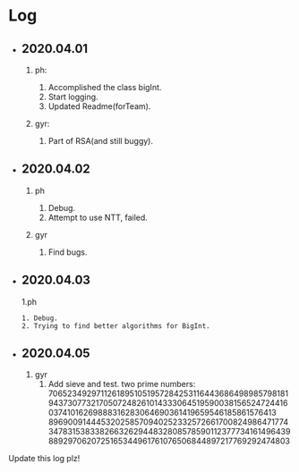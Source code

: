 # Log

- ## 2020.04.01

  1. ph:

     1. Accomplished the class bigInt.
     2. Start logging.
     3. Updated Readme(forTeam).

  2. gyr:

     1. Part of RSA(and still buggy).

- ## 2020.04.02

  1. ph

     1. Debug.
     2. Attempt to use NTT, failed.

  2. gyr

     1. Find bugs.

- ## 2020.04.03

  1.ph

      1. Debug.
      2. Trying to find better algorithms for BigInt.

- ## 2020.04.05
  1.  gyr
      1. Add sieve and test.
         two prime numbers: 70652349297112618951051957284253116443686498985798181943730773217050724826101433306451959003815652472441603741016269888316283064690361419659546185861576413
         89690091444532025857094025233257266170082498647177434783153833826632629448328085785901123777341614964398892970620725165344961761076506844897217769292474803

Update this log plz!
